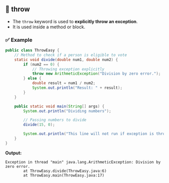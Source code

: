 ## 🔹 throw

- The `throw` keyword is used to **explicitly throw an exception**.  
- It is used inside a method or block.  

### ✅ Example
```java
public class ThrowEasy {
    // Method to check if a person is eligible to vote
    static void divide(double num1, double num2) {
        if (num2 == 0) {
            // Throwing exception explicitly
            throw new ArithmeticException("Division by zero error.");
        } else {
            double result = num1 / num2;
            System.out.println("Result: " + result);
        }
    }

    public static void main(String[] args) {
        System.out.println("Dividing numbers");

        // Passing numbers to divide
        divide(15, 0);

        System.out.println("This line will not run if exception is thrown.");
    }
}
```

**Output:**
```
Exception in thread "main" java.lang.ArithmeticException: Division by zero error.
        at ThrowEasy.divide(ThrowEasy.java:6)
        at ThrowEasy.main(ThrowEasy.java:17)
```